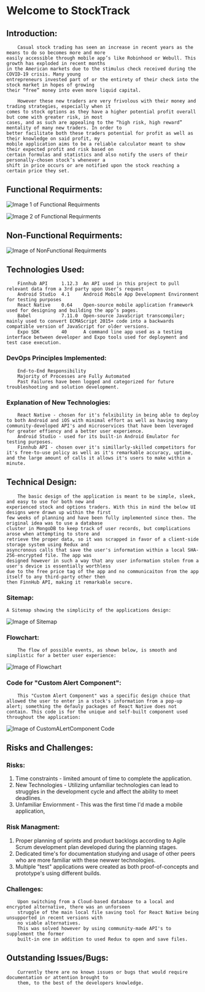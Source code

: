 # Welcome to StockTrack

## Introduction:

        Casual stock trading has seen an increase in recent years as the means to do so becomes more and more 
    easily accessible through mobile app’s like Robinhood or Webull. This growth has exploded in recent months 
    in the American markets due to the stimulus check received during the COVID-19 crisis. Many young 
    entrepreneurs invested part of or the entirety of their check into the stock market in hopes of growing 
    their “free” money into even more liquid capital. 
  
        However these new traders are very frivolous with their money and trading strategies, especially when it 
    comes to stock options as they have a higher potential profit overall but come with greater risk, in most 
    cases, and as such are appealing to the “high risk, high reward” mentality of many new traders. In order to 
    better facilitate both these traders potential for profit as well as their knowledge on said profit, my 
    mobile application aims to be a reliable calculator meant to show their expected profit and risk based on 
    certain formulas and statistics and also notify the users of their personally-chosen stock’s whenever a 
    shift in price occurs or are notified upon the stock reaching a certain price they set. 


## Functional Requirments:			
![Image 1 of Functional Requirments](https://github.com/JonParrish/stockTrack-Capstone/blob/secondary/Images%20for%20GIT%20Pages/functional%202.PNG?raw=true "Functional Requirments 1")

![Image 2 of Functional Requirments](https://github.com/JonParrish/stockTrack-Capstone/blob/secondary/Images%20for%20GIT%20Pages/functional%203.PNG?raw=true "Functional Requirments 2")

## Non-Functional Requirments:			
![Image of NonFunctional Requirments](https://github.com/JonParrish/stockTrack-Capstone/blob/secondary/Images%20for%20GIT%20Pages/nonfunctional%201.PNG?raw=true "Non-Functional Requirments")


## Technologies Used:	
        
        Finnhub API     1.12.3  An API used in this project to pull relevant data from a 3rd party upon User’s request
        Android Studio  4.1     Android Mobile App Development Environment for testing purposes
        React Native    0.64    Open-source mobile application framework used for designing and building the app’s pages. 
        Babel           7.11.0  Open-source JavaScript transcompiler; mainly used to convert ECMAScript 2015+ code into a backwards compatible version of JavaScript for older versions.
        Expo SDK        40      A command line app used as a testing interface between developer and Expo tools used for deployment and test case execution.
        
### DevOps Principles Implemented:
        End-to-End Responsibility
        Majority of Processes are Fully Automated
        Past Failures have been logged and categorized for future troubleshooting and solution development. 

### Explanation of New Technologies:
        React Native - chosen for it's felxibility in being able to deploy to both Android and iOS with minimal effort as well as having many community-developed API's and microservices that have been leveraged for greater effiency and a better user experience.
        Android Studio - used for its built-in Android Emulator for testing purposes.
        Finnhub API - chosen over it's simillarly-skilled competitors for it's free-to-use policy as well as it's remarkable accuracy, uptime, and the large amount of calls it allows it's users to make within a minute. 
        
        
## Technical Design: 
        The basic design of the application is meant to be simple, sleek, and easy to use for both new and 
    experienced stock and options traders. With this in mind the below UI designs were drawn up within the first 
    few weeks of planning and have been fully implemented since then. The original idea was to use a database 
    cluster in MongoDB to keep track of user records, but complications arose when attempting to store and 
    retrieve the proper data, so it was scrapped in favor of a client-side storage system using Redux and 
    asyncronous calls that save the user's information within a local SHA-256-encrypted file. The app was 
    designed however in such a way that any user information stolen from a user's device is essentially worthless 
    due to the free price tag of the app and no communicaiton from the app itself to any third-party other then 
    then FinnHub API, making it remarkable secure. 
    
### Sitemap: 
    A Sitemap showing the simplicity of the applications design:

![Image of Sitemap](https://github.com/JonParrish/stockTrack-Capstone/blob/secondary/Images%20for%20GIT%20Pages/sitemap.PNG?raw=true "Sitemap")

### Flowchart:
        The flow of possible events, as shown below, is smooth and simplistic for a better user experience: 

![Image of Flowchart](https://github.com/JonParrish/stockTrack-Capstone/blob/secondary/Images%20for%20GIT%20Pages/flowchart.PNG?raw=true "Flowchart")

### Code for "Custom Alert Component":
        This "Custom Alert Component" was a specific design choice that allowed the user to enter in a stock's information from a pop-up alert; something the defauly packages of React Native does not contain. This code is for the unique and self-built component used throughout the application: 

![Image of CustomALertComponent Code](https://github.com/JonParrish/stockTrack-Capstone/blob/secondary/Images%20for%20GIT%20Pages/customalert%20code.PNG?raw=true "CustomAlertComponent Code")
   
      
## Risks and Challenges:

### Risks:
1. Time constraints - limited amount of time to complete the application.
2. New Technologies - Utilizing unfamiliar technologies can lead to struggles in the development cycle and affect the ability to meet deadlines.
3. Unfamiliar Enviornment - This was the first time I'd made a mobile application,

### Risk Managment:
1. Proper planning of sprints and product backlogs according to Agile Scrum development plan developed during the planning stages.
2. Dedicated time's for documentation studying and usage of other peers who are more familiar with these newwer technologies. 
3. Multiple "test" applications were created as both proof-of-concepts and prototype's using different builds. 

### Challenges: 
        Upon switching from a Cloud-based database to a local and encrypted alternative, there was an unforseen 
        struggle of the main local file saving tool for React Native being unsupported in recent versions with 
        no viable alternatives. 
        This was solved however by using community-made API's to supplement the former 
        built-in one in addition to used Redux to open and save files. 
        
## Outstanding Issues/Bugs: 
        Currently there are no known issues or bugs that would require documentation or attention brought to 
        them, to the best of the developers knowledge. 


